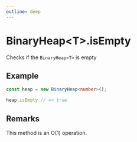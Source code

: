 ```yaml
---
outline: deep
---
```


# **BinaryHeap&lt;T&gt;.isEmpty**

Checks if the `BinaryHeap<T>` is empty

## ****Example****

```typescript
const heap = new BinaryHeap<number>();

heap.isEmpty // => true
```

## ****Remarks****

This method is an O(1) operation.

